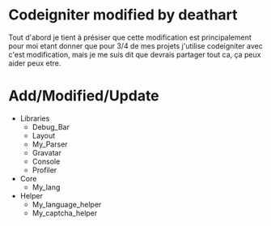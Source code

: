 # Codeigniter modified by deathart

Tout d'abord je tient à présiser que cette modification est principalement pour moi etant donner que pour 3/4 de mes projets j'utilise codeigniter avec c'est modification, mais je me suis dit que devrais partager tout ca, ça peux aider peux etre.

# Add/Modified/Update
* Libraries
  * Debug_Bar
  * Layout
  * My_Parser
  * Gravatar
  * Console
  * Profiler
* Core
  * My_lang
* Helper
  * My_language_helper
  * My_captcha_helper


